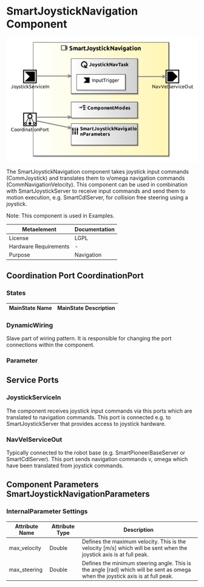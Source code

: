<!--- This file is generated from the SmartJoystickNavigation.componentDocumentation model --->
<!--- do not modify this file manually as it will by automatically overwritten by the code generator, modify the model instead and re-generate this file --->

# SmartJoystickNavigation Component

![SmartJoystickNavigation-ComponentImage](model/SmartJoystickNavigationComponentDefinition.jpg)

The SmartJoystickNavigation component takes joystick input commands (CommJoystick) and translates them to v/omega navigation commands (CommNavigationVelocity). This component can be used in combination with SmartJoystickServer to receive input commands and send them to motion execution, e.g. SmartCdlServer, for collision free steering using a joystick.

Note: This component is used in Examples. 

| Metaelement | Documentation |
|-------------|---------------|
| License | LGPL |
| Hardware Requirements | - |
| Purpose | Navigation |


## Coordination Port CoordinationPort


### States


| MainState Name | MainState Description |
|----------------|-----------------------|

### DynamicWiring

Slave part of wiring pattern. It is responsible for changing the port connections within the component.

### Parameter


## Service Ports

### JoystickServiceIn

The component receives joystick input commands via this ports which are translated to navigation commands. This port is connected e.g. to SmartJoystickServer that provides access to joystick hardware.

### NavVelServiceOut

Typically connected to the robot base (e.g. SmartPioneerBaseServer or SmartCdlServer). This port sends navigation commands v, omega which have been translated from joystick commands.


## Component Parameters SmartJoystickNavigationParameters

### InternalParameter Settings

| Attribute Name | Attribute Type | Description |
|----------------|----------------|-------------|
| max_velocity | Double | Defines the maximum velocity. This is the velocity [m/s] which will be sent when the joystick axis is at full peak. |
| max_steering | Double | Defines the minimum steering angle. This is the angle [rad] which will be sent as omega when the joystick axis is at full peak. |

